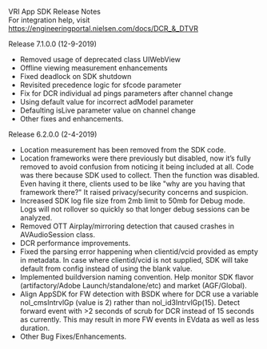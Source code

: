 VRI App SDK Release Notes  
For integration help, visit https://engineeringportal.nielsen.com/docs/DCR_&_DTVR

Release 7.1.0.0 (12-9-2019)
- Removed usage of deprecated class UIWebView 
- Offline viewing measurement enhancements 
- Fixed deadlock on SDK shutdown 
- Revisited precedence logic for sfcode parameter
- Fix for DCR individual ad pings parameters after channel change 
- Using default value for incorrect adModel parameter
- Defaulting isLive parameter value on channel change 
- Other fixes and enhancements.

Release 6.2.0.0 (2-4-2019)
- Location measurement has been removed from the SDK code.
- Location frameworks were there previously but disabled, now it’s fully removed to avoid confusion from noticing it being included at all. Code was there because SDK used to collect. Then the function was disabled. Even having it there, clients used to be like "why are you having that framework there?" It raised privacy/security concerns and suspicion.
- Increased SDK log file size from 2mb limit to 50mb for Debug mode. Logs will not rollover so quickly so that longer debug sessions can be analyzed.
- Removed OTT Airplay/mirroring detection that caused crashes in AVAudioSession class.
- DCR performance improvements.
- Fixed the parsing error happening when clientid/vcid provided as empty in metadata. In case where clientid/vcid is not supplied, SDK will take default from config instead of using the blank value.
- Implemented buildversion naming convention. Help monitor SDK flavor (artifactory/Adobe Launch/standalone/etc) and market (AGF/Global).
- Align AppSDK for FW detection with BSDK where for DCR use a variable nol_cmsIntrvlGp (value is 2) rather than nol_id3IntrvlGp(15). Detect forward event with >2 seconds of scrub for DCR instead of 15 seconds as currently. This may result in more FW events in EVdata as well as less duration.
- Other Bug Fixes/Enhancements.
